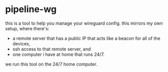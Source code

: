 # pipeline-wg

this is a tool to help you manage your wireguard config.
this mirrors my own setup, where there's:
- a remote server that has a public IP that acts like a beacon for all of the devices,
- ssh access to that remote server, and
- one computer i have at home that runs 24/7.

we run this tool on the 24/7 home computer.

